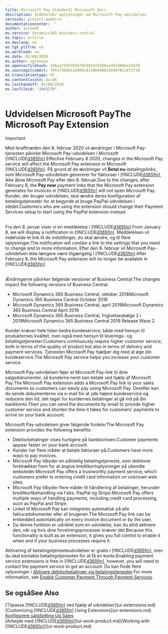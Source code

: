 ```yaml
---
title: Microsoft Pay Standard| Microsoft Docs
description: Indeholder oplysninger om Microsoft Pay-udvidelsen
services: project-madeira
documentationcenter: ''
author: SorenGP
ms.service: dynamics365-business-central
ms.topic: article
ms.devlang: na
ms.tgt_pltfrm: na
ms.workload: na
ms.date: 01/08/2020
ms.author: sgroespe
ms.openlocfilehash: 336aa735b703d7924914f4180ce46fd00ea23479
ms.sourcegitcommit: 70fe73040126960c813804d001b646f81cbf2f38
ms.translationtype: HT
ms.contentlocale: da-DK
ms.lasthandoff: 01/08/2020
ms.locfileid: "2943279"
---
```

# <a name="the-microsoft-pay-extension"></a><span data-ttu-id="ab2b8-103">Udvidelsen Microsoft Pay</span><span class="sxs-lookup"><span data-stu-id="ab2b8-103">The Microsoft Pay Extension</span></span>

> [!IMPORTANT]
> <span data-ttu-id="ab2b8-104">Med ikrafttræden den 8. februar 2020 vil ændringer i Microsoft Pay-tjenesten påvirke Microsoft Pay-udvidelsen i Microsoft [!INCLUDE[d365fin](includes/d365fin_long_md.md)].</span><span class="sxs-lookup"><span data-stu-id="ab2b8-104">Effective February 8 2020, changes in the Microsoft Pay service will affect the Microsoft Pay extension in Microsoft [!INCLUDE[d365fin](includes/d365fin_long_md.md)].</span></span> <span data-ttu-id="ab2b8-105">På grund af de ændringer vil **Betal nu**-betalingslinks, som  Microsoft Pay-udvidelsen genererer for fakturaer i [!INCLUDE[d365fin](includes/d365fin_md.md)], ikke åbne Microsoft Pay efter den 8. februar.</span><span class="sxs-lookup"><span data-stu-id="ab2b8-105">Due to the changes, after February 8, the **Pay now** payment links that the Microsoft Pay extension generates for invoices in [!INCLUDE[d365fin](includes/d365fin_md.md)] will not open Microsoft Pay.</span></span> <span data-ttu-id="ab2b8-106">Kunder, der bruger udvidelsen, skal ændre deres konfiguration af betalingstjenester for at begynde at bruge PayPal-udvidelsen i stedet.</span><span class="sxs-lookup"><span data-stu-id="ab2b8-106">Customers who are using the extension should change their Payment Services setup to start using the PayPal extension instead.</span></span><br /></br>
>
> <span data-ttu-id="ab2b8-107">Fra den 8. januar viser vi en meddelelse i [!INCLUDE[d365fin](includes/d365fin_md.md)].</span><span class="sxs-lookup"><span data-stu-id="ab2b8-107">From January 8, we will display a notification in [!INCLUDE[d365fin](includes/d365fin_md.md)].</span></span> <span data-ttu-id="ab2b8-108">Meddelelsen vil indeholde et link til de indstillinger, du skal ændre, og til flere oplysninger.</span><span class="sxs-lookup"><span data-stu-id="ab2b8-108">The notification will contain a link to the settings that you need to change and to more information.</span></span> <span data-ttu-id="ab2b8-109">Efter den 8. februar vil Microsoft Pay-udvidelsen ikke længere være tilgængelig i [!INCLUDE[d365fin](includes/d365fin_md.md)].</span><span class="sxs-lookup"><span data-stu-id="ab2b8-109">After February 8, the Microsoft Pay extension will no longer be available in [!INCLUDE[d365fin](includes/d365fin_md.md)].</span></span><br /></br>
>
> <span data-ttu-id="ab2b8-110">Ændringerne påvirker følgende versioner af Business Central:</span><span class="sxs-lookup"><span data-stu-id="ab2b8-110">The changes impact the following versions of Business Central:</span></span>
> - <span data-ttu-id="ab2b8-111">Microsoft Dynamics 365 Business Central, oktober 2018</span><span class="sxs-lookup"><span data-stu-id="ab2b8-111">Microsoft Dynamics 365 Business Central October 2018</span></span>
> - <span data-ttu-id="ab2b8-112">Microsoft Dynamics 365 Business Central, april 2019</span><span class="sxs-lookup"><span data-stu-id="ab2b8-112">Microsoft Dynamics 365 Business Central April 2019</span></span>
> - <span data-ttu-id="ab2b8-113">Microsoft Dynamics 365 Business Central, frigivelsesbølge 2 i 2019</span><span class="sxs-lookup"><span data-stu-id="ab2b8-113">Microsoft Dynamics 365 Business Central 2019 Release Wave 2</span></span>

<span data-ttu-id="ab2b8-114">Kunder kræver hele tiden bedre kundeservice, både med hensyn til produkternes kvalitet, men også med hensyn til leverings- og betalingstjenester.</span><span class="sxs-lookup"><span data-stu-id="ab2b8-114">Customers continuously require higher customer service, both in terms of the quality of product but also in terms of delivery and payment services.</span></span> <span data-ttu-id="ab2b8-115">Tjenesten Microsoft Pay hjælper dig med at øge din kundeservice.</span><span class="sxs-lookup"><span data-stu-id="ab2b8-115">The Microsoft Pay service helps you increase your customer service.</span></span>

<span data-ttu-id="ab2b8-116">Microsoft Pay-udvidelsen føjer et Microsoft Pay-link til dine salgsdokumenter, så kunderne nemt kan betale ved hjælp af Microsoft Pay.</span><span class="sxs-lookup"><span data-stu-id="ab2b8-116">The Microsoft Pay extension adds a Microsoft Pay link to your sales documents so customers can easily pay using Microsoft Pay.</span></span> <span data-ttu-id="ab2b8-117">Derefter kan du sende dokumenterne via e-mail for at yde højere kundeservice og reducere den tid, det tager for kundernes betalinger at gå ind på din bankkonto.</span><span class="sxs-lookup"><span data-stu-id="ab2b8-117">Then you can send the documents by email to provide higher customer service and shorten the time it takes for customers’ payments to arrive on your bank account.</span></span>

<span data-ttu-id="ab2b8-118">Microsoft Pay-udvidelsen giver følgende fordele:</span><span class="sxs-lookup"><span data-stu-id="ab2b8-118">The Microsoft Pay extension provides the following benefits:</span></span>
- <span data-ttu-id="ab2b8-119">Debitorbetalinger vises hurtigere på bankkontoen.</span><span class="sxs-lookup"><span data-stu-id="ab2b8-119">Customer payments appear faster on your bank account.</span></span>
- <span data-ttu-id="ab2b8-120">Kunder har flere måder at betale fakturaer på.</span><span class="sxs-lookup"><span data-stu-id="ab2b8-120">Customers have more ways to pay invoices.</span></span>
- <span data-ttu-id="ab2b8-121">Microsoft Pay tilbyder en pålidelig betalingstjeneste, som debitorer foretrækker frem for at angive kreditkortoplysninger på ukendte websteder.</span><span class="sxs-lookup"><span data-stu-id="ab2b8-121">Microsoft Pay offers a trustworthy payment service, which customers prefer to entering credit card information on unknown web sites.</span></span>
- <span data-ttu-id="ab2b8-122">Microsoft Pay tilbyder flere måder til håndtering af betalinger, herunder kreditkortbehandling via f.eks. PayPal og Stripe.</span><span class="sxs-lookup"><span data-stu-id="ab2b8-122">Microsoft Pay offers multiple ways of handling payments, including credit card processing, such as PayPal and Stripe.</span></span>
- <span data-ttu-id="ab2b8-123">Linket til Microsoft Pay kan integreres automatisk på alle fakturadokumenter eller af brugeren.</span><span class="sxs-lookup"><span data-stu-id="ab2b8-123">The Microsoft Pay link can be embedded automatically on every invoice document or by the user.</span></span>
- <span data-ttu-id="ab2b8-124">Da denne funktion er udviklet som en udvidelse, kan du altid aktivere den, når og hvis dine forretningsprocesser kræver det.</span><span class="sxs-lookup"><span data-stu-id="ab2b8-124">Because this functionality is built as an extension, it gives you full control to enable it when and if your business processes require it.</span></span>

<span data-ttu-id="ab2b8-125">Aktivering af betalingstjenesteudvidelser er gratis i [!INCLUDE[d365fin](includes/d365fin_md.md)], men du skal kontakte betalingstjenesten for at få en konto.</span><span class="sxs-lookup"><span data-stu-id="ab2b8-125">Enabling payment service extensions is free in [!INCLUDE[d365fin](includes/d365fin_md.md)], however, you will need to contact the payment service to get an account.</span></span> <span data-ttu-id="ab2b8-126">Du kan finde flere oplysninger i [Aktivere debitorbetalinger via betalingstjenester](sales-how-enable-payment-service-extensions.md).</span><span class="sxs-lookup"><span data-stu-id="ab2b8-126">For more information, see [Enable Customer Payment Through Payment Services](sales-how-enable-payment-service-extensions.md).</span></span>

## <a name="see-also"></a><span data-ttu-id="ab2b8-127">Se også</span><span class="sxs-lookup"><span data-stu-id="ab2b8-127">See Also</span></span>
<span data-ttu-id="ab2b8-128">[Tilpasse [!INCLUDE[d365fin](includes/d365fin_md.md)] ved hjælp af udvidelser](ui-extensions.md)</span><span class="sxs-lookup"><span data-stu-id="ab2b8-128">[Customizing [!INCLUDE[d365fin](includes/d365fin_md.md)] Using Extensions](ui-extensions.md)</span></span>  
[<span data-ttu-id="ab2b8-129">Konfigurere salg</span><span class="sxs-lookup"><span data-stu-id="ab2b8-129">Setting Up Sales</span></span>](sales-setup-sales.md)  
<span data-ttu-id="ab2b8-130">[Arbejde med [!INCLUDE[d365fin](includes/d365fin_md.md)]](ui-work-product.md)</span><span class="sxs-lookup"><span data-stu-id="ab2b8-130">[Working with [!INCLUDE[d365fin](includes/d365fin_md.md)]](ui-work-product.md)</span></span>

